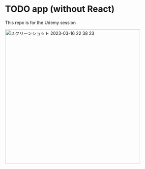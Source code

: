 # TODO app (without React)
This repo is for the Udemy session


<img width="439" alt="スクリーンショット 2023-03-16 22 38 23" src="https://user-images.githubusercontent.com/109455711/225634548-864d851e-91a3-41f2-9217-31f3421e463d.png">
